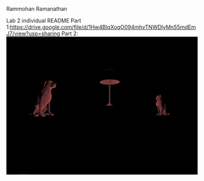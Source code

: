 Rammohan Ramanathan

Lab 2 individual README
Part 1:https://drive.google.com/file/d/1Hw4BlqXoqO094mhvTNWDlyMn55mdEmJ7/view?usp=sharing
Part 2:
![](cmpm163_lab2part2.JPG)